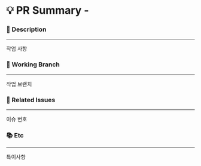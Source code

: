 # 💡 PR Summary - <!--{ 작업 내용 }-->
<!-- 어떤 작업에 대한 PR 인지 위 주석에 적어주세요 -->

### 📝 Description

---
<!-- 어떤 작업을 했는지 간단하게 적어주세요 -->
작업 사항

### 🌲 Working Branch

---
<!-- 예시) feature/user -->
작업 브랜치

### 📖 Related Issues

---
<!-- 예시) #1 -->
이슈 번호


### 📚 Etc

---
<!-- 작업 중 특이사항이 생기면 적어주세요 -->
특이사항